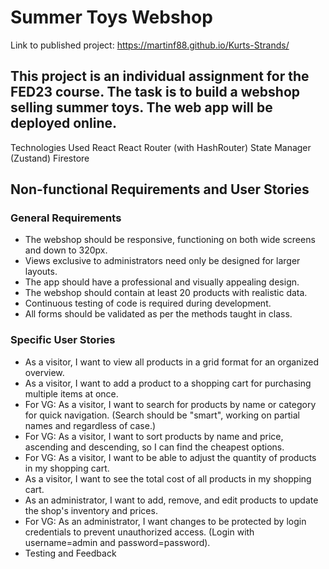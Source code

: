 # Summer Toys Webshop

Link to published project: https://martinf88.github.io/Kurts-Strands/

## This project is an individual assignment for the FED23 course. The task is to build a webshop selling summer toys. The web app will be deployed online.

Technologies Used
React
React Router (with HashRouter)
State Manager (Zustand)
Firestore

<Suspense>

## Non-functional Requirements and User Stories

### General Requirements

- The webshop should be responsive, functioning on both wide screens and down to 320px.
- Views exclusive to administrators need only be designed for larger layouts.
- The app should have a professional and visually appealing design.
- The webshop should contain at least 20 products with realistic data.
- Continuous testing of code is required during development.
- All forms should be validated as per the methods taught in class.

### Specific User Stories

- As a visitor, I want to view all products in a grid format for an organized overview.
- As a visitor, I want to add a product to a shopping cart for purchasing multiple items at once.
- For VG: As a visitor, I want to search for products by name or category for quick navigation. (Search should be "smart", working on partial names and regardless of case.)
- For VG: As a visitor, I want to sort products by name and price, ascending and descending, so I can find the cheapest options.
- For VG: As a visitor, I want to be able to adjust the quantity of products in my shopping cart.
- As a visitor, I want to see the total cost of all products in my shopping cart.
- As an administrator, I want to add, remove, and edit products to update the shop's inventory and prices.
- For VG: As an administrator, I want changes to be protected by login credentials to prevent unauthorized access. (Login with username=admin and password=password).
- Testing and Feedback
